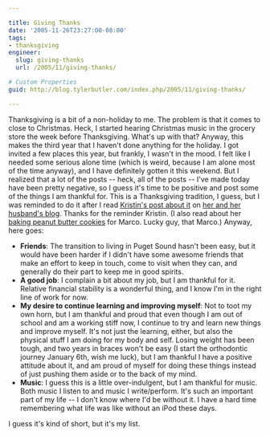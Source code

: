 ```yaml
---

title: Giving Thanks
date: '2005-11-26T23:27:00-08:00'
tags:
- thanksgiving
engineer:
  slug: giving-thanks
  url: /2005/11/giving-thanks/

# Custom Properties
guid: http://blog.tylerbutler.com/index.php/2005/11/giving-thanks/

---
```


Thanksgiving is a bit of a non-holiday to me. The problem is that it comes to
close to Christmas. Heck, I started hearing Christmas music in the grocery
store the week before Thanksgiving. What's up with that? Anyway, this makes
the third year that I haven't done anything for the holiday. I got invited a
few places this year, but frankly, I wasn't in the mood. I felt like I needed
some serious alone time (which is weird, because I am alone most of the time
anyway), and I have definitely gotten it this weekend. But I realized that a
lot of the posts -- heck, all of the posts -- I've made today have been pretty
negative, so I guess it's time to be positive and post some of the things I am
thankful for. This is a Thanksgiving tradition, I guess, but I was reminded to
do it after I read [Kristin's post about it][1] on [her and her husband's
blog][2]. Thanks for the reminder Kristin. (I also read about her [baking
peanut butter cookies][3] for Marco. Lucky guy, that Marco.) Anyway, here
goes:

  * **Friends**: The transition to living in Puget Sound hasn't been easy, but it would have been harder if I didn't have some awesome friends that make an effort to keep in touch, come to visit when they can, and generally do their part to keep me in good spirits.
  * **A good job**: I complain a bit about my job, but I am thankful for it. Relative financial stability is a wonderful thing, and I know I'm in the right line of work for now.
  * **My desire to continue learning and improving myself**: Not to toot my own horn, but I am thankful and proud that even though I am out of school and am a working stiff now, I continue to try and learn new things and improve myself. It's not just the learning, either, but also the physical stuff I am doing for my body and self. Losing weight has been tough, and two years in braces won't be easy (I start the orthodontic journey January 6th, wish me luck), but I am thankful I have a positive attitude about it, and am proud of myself for doing these things instead of just pushing them aside or to the back of my mind.
  * **Music**: I guess this is a little over-indulgent, but I am thankful for music. Both music I listen to and music I write/perform. It's such an important part of my life -- I don't know where I'd be without it. I have a hard time remembering what life was like without an iPod these days.

I guess it's kind of short, but it's my list.

   [1]: http://marcoandkristin.blogspot.com/2005/11/my-favourite-things.html
   [2]: http://marcoandkristin.blogspot.com/
   [3]: http://marcoandkristin.blogspot.com/2005/11/well-it-is-sunday-night-and-i-felt.html
